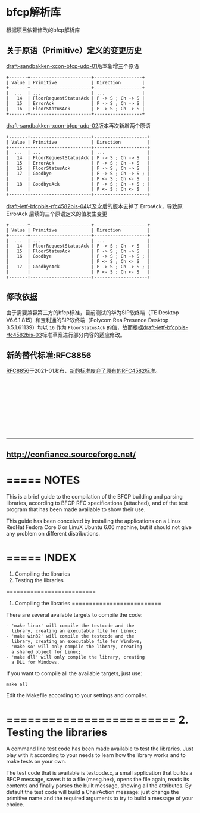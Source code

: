 # bfcp解析库

根据项目依赖修改的bfcp解析库

## 关于原语（Primitive）定义的变更历史

[draft-sandbakken-xcon-bfcp-udp-01](https://datatracker.ietf.org/doc/html/draft-sandbakken-xcon-bfcp-udp-01)版本新增三个原语

	+-------+-----------------------+------------------+
	| Value | Primitive             | Direction        |
	+-------+-----------------------+------------------+
	|  ...  | ...                   | ...              |
	|   14  | FloorRequestStatusAck | P -> S ; Ch -> S |
	|   15  | ErrorAck              | P -> S ; Ch -> S |
	|   16  | FloorStatusAck        | P -> S ; Ch -> S |
	+-------+-----------------------+------------------+


[draft-sandbakken-xcon-bfcp-udp-02](https://datatracker.ietf.org/doc/html/draft-sandbakken-xcon-bfcp-udp-02)版本再次新增两个原语

	+-------+-----------------------+--------------------+
	| Value | Primitive             | Direction          |
	+-------+-----------------------+--------------------+
	|  ...  | ...                   | ...                |
	|   14  | FloorRequestStatusAck | P -> S ; Ch -> S   |
	|   15  | ErrorAck              | P -> S ; Ch -> S   |
	|   16  | FloorStatusAck        | P -> S ; Ch -> S   |
	|   17  | Goodbye               | P -> S ; Ch -> S ; |
	|       |                       | P <- S ; Ch <- S   |
	|   18  | GoodbyeAck            | P -> S ; Ch -> S ; |
	|       |                       | P <- S ; Ch <- S   |
	+-------+-----------------------+--------------------+

[draft-ietf-bfcpbis-rfc4582bis-04](https://datatracker.ietf.org/doc/html/draft-ietf-bfcpbis-rfc4582bis-04)以及之后的版本去掉了 ErrorAck，导致原 ErrorAck 后续的三个原语定义的值发生变更

	+-------+-----------------------+--------------------+
	| Value | Primitive             | Direction          |
	+-------+-----------------------+--------------------+
	|  ...  | ...                   | ...                |
	|   14  | FloorRequestStatusAck | P -> S ; Ch -> S   |
	|   15  | FloorStatusAck        | P -> S ; Ch -> S   |
	|   16  | Goodbye               | P -> S ; Ch -> S ; |
	|       |                       | P <- S ; Ch <- S   |
	|   17  | GoodbyeAck            | P -> S ; Ch -> S ; |
	|       |                       | P <- S ; Ch <- S   |
	+-------+-----------------------+--------------------+

## 修改依据
由于需要兼容第三方的bfcp标准，目前测试的华为SIP软终端（TE Desktop V6.6.1.815）和宝利通的SIP软终端（Polycom RealPresence Desktop 3.5.1.61139）均以 `16` 作为 `FloorStatusAck` 的值，故而根据[draft-ietf-bfcpbis-rfc4582bis-03](https://datatracker.ietf.org/doc/html/draft-ietf-bfcpbis-rfc4582bis-03)标准草案进行部分内容的适应修改。

## 新的替代标准:RFC8856
[RFC8856](https://www.rfc-editor.org/rfc/rfc8855.html)于2021-01发布，[新的标准废弃了原有的RFC4582标准](https://datatracker.ietf.org/doc/search?name=Binary+Floor+Control+Protocol+&sort=&rfcs=on&activedrafts=on)。

<br><br><br><br><br>
-------------------------------------------------------------

---------------------------------
http://confiance.sourceforge.net/
---------------------------------


=====
NOTES
=====

This is a brief guide to the compilation of the BFCP building
and parsing libraries, according to BFCP RFC specifications
(attached), and of the test program that has been made available
to show their use.

This guide has been conceived by installing the applications on
a Linux RedHat Fedora Core 6 or LinuX Ubuntu 6.06 machine, but it
should not give any problem on different distributions.



=====
INDEX
=====

1. Compiling the libraries
2. Testing the libraries



==========================
1. Compiling the libraries
==========================

There are several available targets to compile the code:

	- 'make linux' will compile the testcode and the
	  library, creating an executable file for Linux;
	- 'make win32' will compile the testcode and the
	  library, creating an executable file for Windows;
	- 'make so' will only compile the library, creating
	  a shared object for Linux;
	- 'make dll' will only compile the library, creating
	  a DLL for Windows.

If you want to compile all the available targets, just use:

	make all

Edit the Makefile according to your settings and compiler.



========================
2. Testing the libraries
========================

A command line test code has been made available to test the
libraries. Just play with it according to your needs to learn
how the library works and to make tests on your own.

The test code that is available is testcode.c, a small application
that builds a BFCP message, saves it to a file (mesg.hex), opens
the file again, reads its contents and finally parses the built message,
showing all the attributes. By default the test code will build a
ChairAction message: just change the primitive name and the required
arguments to try to build a message of your choice.
